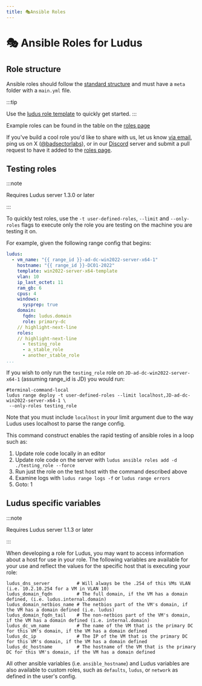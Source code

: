 ```yaml
---
title: 🎭Ansible Roles
---
```


# 🎭 Ansible Roles for Ludus

## Role structure

Ansible roles should follow the [standard structure](https://docs.ansible.com/ansible/latest/playbook_guide/playbooks_reuse_roles.html#role-directory-structure) and must have a `meta` folder with a `main.yml` file.

:::tip

Use the [ludus role template](https://github.com/badsectorlabs/ludus_ansible_role_template) to quickly get started.
:::

Example roles can be found in the table on the [roles page](../roles)

If you've build a cool role you'd like to share with us, let us know [via email](mailto:info@badsectorlabs.com), ping us on X ([@badsectorlabs](https://twitter.com/badsectorlabs)), or in our [Discord](https://discord.gg/HryzhdUSYT) server and submit a pull request to have it added to the [roles page](../roles).

## Testing roles

:::note

Requires Ludus server 1.3.0 or later

:::

To quickly test roles, use the `-t user-defined-roles`, `--limit` and `--only-roles` flags to execute only the role you are testing on the machine you are testing it on.

For example, given the following range config that begins:

```yaml
ludus:
  - vm_name: "{{ range_id }}-ad-dc-win2022-server-x64-1"
    hostname: "{{ range_id }}-DC01-2022"
    template: win2022-server-x64-template
    vlan: 10
    ip_last_octet: 11
    ram_gb: 6
    cpus: 4
    windows:
      sysprep: true
    domain:
      fqdn: ludus.domain
      role: primary-dc
    // highlight-next-line
    roles:
    // highlight-next-line
      - testing_role
      - a_stable_role
      - another_stable_role
...
```

If you wish to only run the `testing_role` role on `JD-ad-dc-win2022-server-x64-1` (assuming range_id is JD) you would run:

```shell-session
#terminal-command-local
ludus range deploy -t user-defined-roles --limit localhost,JD-ad-dc-win2022-server-x64-1 \
 --only-roles testing_role
```

Note that you must include `localhost` in your limit argument due to the way Ludus uses localhost to parse the range config.

This command construct enables the rapid testing of ansible roles in a loop such as:

1. Update role code locally in an editor
2. Update role code on the server with `ludus ansible roles add -d ./testing_role --force`
3. Run just the role on the test host with the command described above
4. Examine logs with `ludus range logs -f` or `ludus range errors`
5. Goto: 1

## Ludus specific variables

:::note

Requires Ludus server 1.1.3 or later

:::

When developing a role for Ludus, you may want to access information about a host for use in your role.
The following variables are available for your use and reflect the values for the specific host that is executing your role:

```
ludus_dns_server          # Will always be the .254 of this VMs VLAN (i.e. 10.2.10.254 for a VM in VLAN 10)
ludus_domain_fqdn         # The full domain, if the VM has a domain defined, (i.e. ludus.internal.domain)
ludus_domain_netbios_name # The netbios part of the VM's domain, if the VM has a domain defined (i.e. ludus)
ludus_domain_fqdn_tail    # The non-netbios part of the VM's domain, if the VM has a domain defined (i.e. internal.domain)
ludus_dc_vm_name          # The name of the VM that is the primary DC for this VM's domain, if the VM has a domain defined
ludus_dc_ip               # The IP of the VM that is the primary DC for this VM's domain, if the VM has a domain defined
ludus_dc_hostname         # The hostname of the VM that is the primary DC for this VM's domain, if the VM has a domain defined
```

All other ansible variables (i.e. `ansible_hostname`) and Ludus variables are also available to custom roles, such as `defaults`, `ludus`, or `network` as defined in the user's config.
